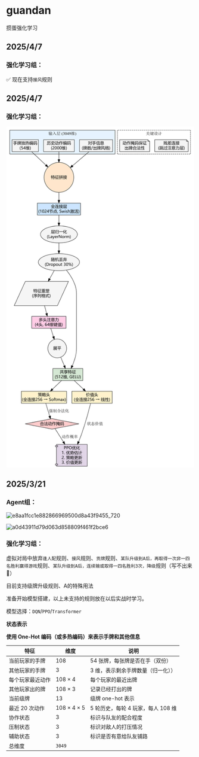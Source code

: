 # guandan
 掼蛋强化学习
## 2025/4/7
### 强化学习组：
✅ 现在支持`接风`规则
## 2025/4/7
### 强化学习组：
![graphviz.png](graphviz.png)

 ## 2025/3/21

### Agent组：

![e8aa1fcc1e882866969500d8a43f9455_720](https://github.com/user-attachments/assets/52af1fd5-a624-4064-a36f-8939e23751b2)

![a0d43911d79d063d858809f461f2bce6](https://github.com/user-attachments/assets/3189db79-15d6-4187-8e76-a0f7147de099)

### 强化学习组：

虚拟对局中放弃`逢人配`规则、`接风`规则、`贡牌`规则、`某队升级到A后，再取得一次非一四名胜利赢得游戏`规则、`某队升级到A后，连续输或取得一四名胜利3次，降级`规则（写不出来🤡）

目前支持级牌升级规则、A的特殊用法

准备开始模型搭建，以上未支持的规则放在以后实战时学习。

模型选择：`DQN`/`PPO`/`Transformer`

**状态表示**

**使用 One-Hot 编码（或多热编码）来表示手牌和其他信息**

| 特征                  | 维度             | 说明                                                                 |
|-----------------------|------------------|----------------------------------------------------------------------|
| 当前玩家的手牌         | 108              | 54 张牌，每张牌是否在手（双份）                                       |
| 其他玩家的手牌         | 3              | 3 维，表示剩余手牌数量（归一化））                                   |
| 每个玩家最近动作       | 108 × 4          | 每个玩家的最近出牌                                                     |
| 其他玩家出的牌         | 108 × 3          | 记录已经打出的牌                                                       |
| 当前级牌               | 13               | 级牌 one-hot 表示                                                      |
| 最近 20 次动作         | 108 × 4 × 5      | 5 轮历史，每轮 4 玩家，每人 108 维                                 |
| 协作状态               | 3                | 标识与队友的配合程度                                                   |
| 压制状态               | 3                | 标识对敌人的打压情况                                                   |
| 辅助状态               | 3                | 标识是否有意给队友铺路                                                 |
|总维度                   | `3049`         |   |
